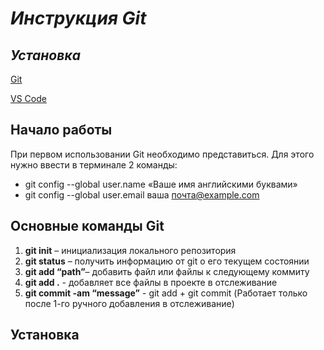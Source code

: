 # _**Инструкция Git**_

## *Установка*
[Git](https://git-scm.com/downloads)

[VS Code](https://code.visualstudio.com/Download)

## Начало работы

При первом использовании Git необходимо представиться.  Для этого нужно ввести в терминале 2 команды:

* git config --global user.name «Ваше имя английскими буквами»  
* git config --global user.email ваша почта@example.com

## Основные команды Git

1. **git init** – инициализация локального репозитория
2. **git status** – получить информацию от git о его текущем состоянии
3. **git add “path”**– добавить файл или файлы к следующему коммиту
3. **git add .** - добавляет все файлы в проекте в отслеживание
4. **git commit -am “message”** - git add + git commit (Работает только после 1-го ручного добавления в отслеживание)

## Установка

